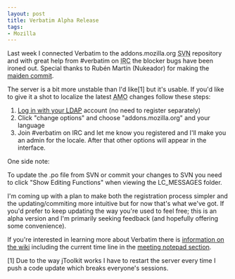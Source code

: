 ```yaml
---
layout: post
title: Verbatim Alpha Release
tags:
- Mozilla
---
```

<p>Last week I connected Verbatim to the addons.mozilla.org <abbr title="Subversion">SVN</abbr> repository and with great help from #verbatim on <abbr title="Internet Relay Chat">IRC</abbr> the blocker bugs have been ironed out.  Special thanks to Rubén Martín (Nukeador) for making the <a href="http://viewvc.svn.mozilla.org/vc/addons/trunk/site/app/locale/es_ES/LC_MESSAGES/messages.po?r1=18049&r2=18488">maiden commit</a>.</p>
<p>The server is a bit more unstable than I'd like[1] but it's usable.  If you'd like to give it a shot to localize the latest <abbr title="addons.mozilla.org">AMO</abbr> changes follow these steps:</p>
<ol>
<li><a href="http://sm-cms01.mozilla.com:8081/en/login.html">Log in with your <abbr title="Lightweight Directory Access Protocol">LDAP</a> account (no need to register separately)</li>
<li>Click "change options" and choose "addons.mozilla.org" and your language</li>
<li>Join #verbatim on IRC and let me know you registered and I'll make you an admin for the locale.  After that other options will appear in the interface.</li>
</ol>
<p>One side note:</p>
<p>To update the .po file from SVN or commit your changes to SVN you need to click "Show Editing Functions" when viewing the LC_MESSAGES folder.  </p>
<p>I'm coming up with a plan to make both the registration process simpler and the updating/commiting more intuitive but for now that's what we've got.  If you'd prefer to keep updating the way you're used to feel free; this is an alpha version and I'm primarily seeking feedback (and hopefully offering some convenience).</p>
<p>If you're interested in learning more about Verbatim there is <a href="https://wiki.mozilla.org/Verbatim">information on the wiki</a> including the current time line in the <a href="https://wiki.mozilla.org/Verbatim:Meeting_Notepad">meeting notepad section</a>.</p>
<p>[1] Due to the way jToolkit works I have to restart the server every time I push a code update which breaks everyone's sessions.</p>
